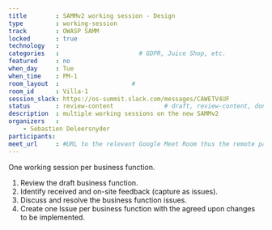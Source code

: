 ```yaml
---
title        : SAMMv2 working session - Design
type         : working-session
track        : OWASP SAMM
locked       : true
technology   :
categories   :                      # GDPR, Juice Shop, etc.
featured     : no
when_day     : Tue
when_time    : PM-1
room_layout  :                    #
room_id      : Villa-1
session_slack: https://os-summit.slack.com/messages/CAWETV4UF
status       : review-content              # draft, review-content, done
description  : multiple working sessions on the new SAMMv2
organizers   :
    - Sebastien Deleersnyder
participants:
meet_url     : #URL to the relevant Google Meet Room thus the remote participants can join a session
---
```


One working session per business function.
1) Review the draft business function.
2) Identify received and on-site feedback (capture as issues).
3) Discuss and resolve the business function issues.
4) Create one Issue per business function with the agreed upon changes to be implemented.
